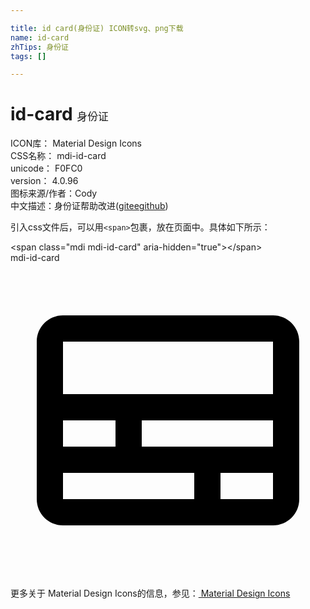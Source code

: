 ```yaml
---

title: id card(身份证) ICON转svg、png下载
name: id-card
zhTips: 身份证
tags: []

---
```


# id-card  <small style="font-size: 60%;font-weight: 100">身份证</small>


<div class="detail-page">
<p>
<span>
ICON库：
<span class="badge-secondary badge">Material Design Icons</span> 
</span>
<br/>
<span>
CSS名称：
<span class="badge-secondary badge">mdi-id-card</span> 
</span>
<br/>
<span>
unicode：
<span class="badge-secondary badge">F0FC0</span> 
<copy-btn content='F0FC0' btn-title=""></copy-btn>
<copy-btn :content='String.fromCodePoint(parseInt("F0FC0", 16))' btn-title="复制U"></copy-btn>
</span>
<br/>
<span>
version：
<span class="badge-secondary badge">4.0.96</span> 
</span>
<br/>
<span>图标来源/作者：<span class="badge-light badge">Cody</span></span> 
<br/>
<span class="zh-detail">中文描述：<span class="badge-primary badge">身份证</span><span class="help-link"><span>帮助改进</span>(<a href="https://gitee.com/liuwave/icon-helper/edit/master/json/material/id-card.json" target="_blank" rel="noopener noreferrer">gitee</a><a href="https://github.com/liuwave/icon-helper/edit/master/json/material/id-card.json" target="_blank" rel="noopener noreferrer">github</a></span>)</span><br/>
</p>
</div>
<div class="alert alert-dark">
  <i class="mdi mdi-id-card mdi-48px"></i>
  <i class="mdi mdi-id-card mdi-36px"></i>
  <i class="mdi mdi-id-card mdi-24px"></i>
  <i class="mdi mdi-id-card mdi-18px"></i>
</div>
<div>
  <p>引入css文件后，可以用<code>&lt;span&gt;</code>包裹，放在页面中。具体如下所示：    
  </p>
  <div class="alert alert-primary" style="font-size: 14px">
    &lt;span class="mdi mdi-id-card" aria-hidden="true"&gt;&lt;/span&gt;
    <copy-btn content='<span class="mdi mdi-id-card" aria-hidden="true"></span>'></copy-btn>
  </div>
  <div class="alert alert-secondary">
    <i class="mdi mdi-id-card"
    style="font-size: 24px"
    aria-hidden="true"></i> mdi-id-card
    <copy-btn content="mdi-id-card" btn-title="复制图标名称"></copy-btn>
  </div>
</div>
<div id="svg" class="svg-wrap">
<svg xmlns="http://www.w3.org/2000/svg" viewBox="0 0 24 24"><path d="M4 4C2.89 4 2 4.89 2 6V18C2 19.11 2.89 20 4 20H20C21.11 20 22 19.11 22 18V6C22 4.89 21.11 4 20 4H4M4 6H20V10H4V6M4 12H8V14H4V12M10 12H20V14H10V12M4 16H14V18H4V16M16 16H20V18H16V16Z" /></svg>
</div>
<detail full-name='mdi-id-card'></detail>
    
<div><p>更多关于 Material Design Icons的信息，参见：<a target="_blank" href="https://iconhelper.cn/material.html"> Material Design Icons</a>
</p></div>
